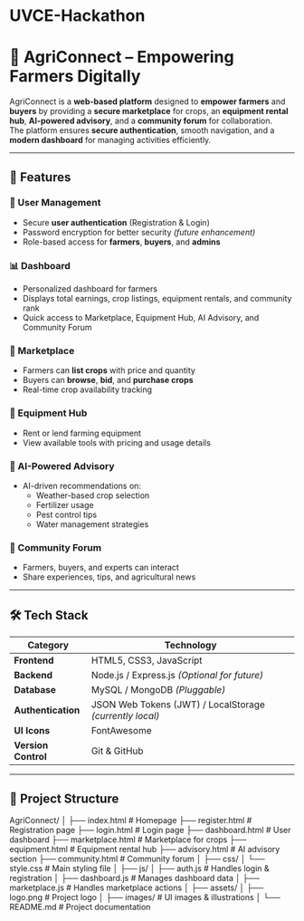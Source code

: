 # UVCE-Hackathon
# 🌾 AgriConnect – Empowering Farmers Digitally

AgriConnect is a **web-based platform** designed to **empower farmers** and **buyers** by providing a **secure marketplace** for crops, an **equipment rental hub**, **AI-powered advisory**, and a **community forum** for collaboration.  
The platform ensures **secure authentication**, smooth navigation, and a **modern dashboard** for managing activities efficiently.

---

## 🚀 Features

### 👤 User Management
- Secure **user authentication** (Registration & Login)
- Password encryption for better security *(future enhancement)*
- Role-based access for **farmers**, **buyers**, and **admins**

### 📊 Dashboard
- Personalized dashboard for farmers
- Displays total earnings, crop listings, equipment rentals, and community rank
- Quick access to Marketplace, Equipment Hub, AI Advisory, and Community Forum

### 🛒 Marketplace
- Farmers can **list crops** with price and quantity
- Buyers can **browse**, **bid**, and **purchase crops**
- Real-time crop availability tracking

### 🚜 Equipment Hub
- Rent or lend farming equipment
- View available tools with pricing and usage details

### 🤖 AI-Powered Advisory
- AI-driven recommendations on:
  - Weather-based crop selection
  - Fertilizer usage
  - Pest control tips
  - Water management strategies

### 💬 Community Forum
- Farmers, buyers, and experts can interact
- Share experiences, tips, and agricultural news

---

## 🛠️ Tech Stack

| **Category**      | **Technology** |
|--------------------|---------------|
| **Frontend**      | HTML5, CSS3, JavaScript |
| **Backend**       | Node.js / Express.js *(Optional for future)* |
| **Database**      | MySQL / MongoDB *(Pluggable)* |
| **Authentication**| JSON Web Tokens (JWT) / LocalStorage *(currently local)* |
| **UI Icons**      | FontAwesome |
| **Version Control** | Git & GitHub |

---

## 📂 Project Structure

AgriConnect/
│
├── index.html               # Homepage
├── register.html            # Registration page
├── login.html               # Login page
├── dashboard.html           # User dashboard
├── marketplace.html         # Marketplace for crops
├── equipment.html           # Equipment rental hub
├── advisory.html            # AI advisory section
├── community.html           # Community forum
│
├── css/
│   └── style.css            # Main styling file
│
├── js/
│   ├── auth.js             # Handles login & registration
│   ├── dashboard.js        # Manages dashboard data
│   ├── marketplace.js      # Handles marketplace actions
│
├── assets/
│   ├── logo.png            # Project logo
│   ├── images/             # UI images & illustrations
│
└── README.md               # Project documentation

